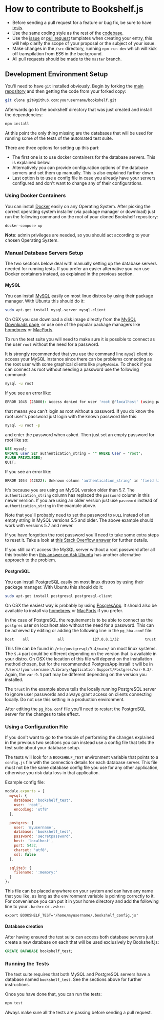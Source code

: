 # How to contribute to Bookshelf.js

* Before sending a pull request for a feature or bug fix, be sure to have
[tests](https://github.com/bookshelf/bookshelf/tree/master/test).
* Use the same coding style as the rest of the
[codebase](https://github.com/bookshelf/bookshelf/blob/master/src/bookshelf.js).
* Use the [issue](https://github.com/bookshelf/bookshelf/blob/master/ISSUE-TEMPLATE.js) or
[pull request](https://github.com/bookshelf/bookshelf/blob/master/PR-TEMPLATE.js) templates when creating your entry,
this will help clarify the scope of your proposal or the subject of your issue.
* Make changes in the `/src` directory, running `npm run dev` which will kick off transpilation from ES6 in the
background.
* All pull requests should be made to the `master` branch.

## Development Environment Setup

You'll need to have `git` installed obviously. Begin by forking the
[main repository](https://github.com/bookshelf/bookshelf) and then getting the code from your forked copy:

```sh
git clone git@github.com:yourusername/bookshelf.git
```

Afterwards go to the bookshelf directory that was just created and install the dependencies:

```sh
npm install
```

At this point the only thing missing are the databases that will be used for running some of the tests of the automated
test suite.

There are three options for setting up this part:

* The first one is to use docker containers for the database servers. This is explained below.
* Alternatively you can provide configuration options of the database servers and set them up manually. This is also
explained further down.
* Last option is to use a config file in case you already have your servers configured and don't want to change any of
their configurations.

### Using Docker Containers

You can install [Docker](https://docs.docker.com/engine/installation/#supported-platforms) easily on any Operating
System. After picking the correct operating system installer (via package manager or download) just run the
following command on the root of your cloned Bookshelf repository:

```sh
docker-compose up
```

**Note:** admin privileges are needed, so you should act according to your chosen Operating System.

### Manual Database Servers Setup

The two sections below deal with manually setting up the database servers needed for running tests. If you prefer an
easier alternative you can use Docker containers instead, as explained in the previous section.

#### MySQL

You can install [MySQL](https://www.mysql.com/) easily on most linux distros by using their package manager. With Ubuntu
this should do it:

```sh
sudo apt-get install mysql-server mysql-client
```

On OSX you can download a disk image directly from the [MySQL Downloads page](http://dev.mysql.com/downloads/mysql/), or
use one of the popular package managers like [homebrew](http://brew.sh/) or [MacPorts](https://www.macports.org/).

To run the test suite you will need to make sure it is possible to connect as the user `root` without the need for a
password.

It is strongly recommended that you use the command line `mysql` client to access your MySQL instance since there can be
problems connecting as the root user with some graphical clients like `phpMyAdmin`. To check if you can connect as root
without needing a password use the following command:

```sh
mysql -u root
```

If you see an error like:

```sh
ERROR 1045 (28000): Access denied for user 'root'@'localhost' (using password: NO)
```

that means you can't login as root without a password. If you do know the root user's password just login with the known
password like this:

```sh
mysql -u root -p
```

and enter the password when asked. Then just set an empty password for root like so:

```SQL
USE mysql;
UPDATE user SET authentication_string = "" WHERE User = "root";
FLUSH PRIVILEGES;
QUIT;
```

If you see an error like:

```sh
ERROR 1054 (42S22): Unknown column 'authentication_string' in 'field list'
```

It's because you are using an MySQL version older than 5.7. The `authentication_string` column has replaced the
`password` column in this newer version. If you are using an older version just use `password` instead of
`authentication_string` in the example above.

Note that you'll probably need to set the password to `NULL` instead of an empty string in MySQL versions 5.5 and older.
The above example should work with versions 5.7 and newer.

If you have forgotten the root password you'll need to take some extra steps to reset it. Take a look at
[this Stack Overflow answer](http://stackoverflow.com/a/7825212/504930) for further details.

If you still can't access the MySQL server without a root password after all this trouble then
[this answer on Ask Ubuntu](https://askubuntu.com/a/784347/18193) has another alternative approach to the problem.

#### PostgreSQL

You can install [PostgreSQL](http://www.postgresql.org/) easily on most linux distros by using their package manager.
With Ubuntu this should do it:

```sh
sudo apt-get install postgresql postgresql-client
```

On OSX the easiest way is probably by using [PosgresApp](http://postgresapp.com/). It should also be available to
install via [homebrew](http://brew.sh/) or [MacPorts](https://www.macports.org/) if you prefer.

In the case of PostgreSQL the requirement is to be able to connect as the `postgres` user on localhost also without the
need for a password. This can be achieved by editing or adding the following line in the `pg_hba.conf` file:

```
host    all             all             127.0.0.1/32            trust
```

This file can be found in `/etc/postgresql/9.4/main/` on most linux systems. The `9.4` part could be different depending
on the version that is available in your distro. On OSX the location of this file will depend on the installation method
chosen, but for the recommended PostgresApp install it will be in `/Users/[yourusername]/Library/Application
Support/Postgres/var-9.3/`. Again, the `var-9.3` part may be different depending on the version you installed.

The `trust` in the example above tells the locally running PostgreSQL server to ignore user passwords and always grant
access on clients connecting locally. Do not use this setting in a production environment.

After editing the `pg_hba.conf` file you'll need to restart the PostgreSQL server for the changes to take effect.

### Using a Configuration File

If you don't want to go to the trouble of performing the changes explained in the previous two sections you can instead
use a config file that tells the test suite about your database setup.

The tests will look for a `BOOKSHELF_TEST` environment variable that points to a `config.js` file with the connection
details for each database server. This file must not be the same database config file you use for any other application,
otherwise you risk data loss in that application.

Example config file:

```javascript
module.exports = {
  mysql: {
    database: 'bookshelf_test',
    user: 'root',
    encoding: 'utf8'
  },

  postgres: {
    user: 'myusername',
    database: 'bookshelf_test',
    password: 'secretpassword',
    host: 'localhost',
    port: 5432,
    charset: 'utf8',
    ssl: false
  },

  sqlite3: {
    filename: ':memory:'
  }
};
```

This file can be placed anywhere on your system and can have any name that you like, as long as the environment variable
is pointing correctly to it. For convenience you can put it in your home directory and add the following line to your
`.bashrc` or `.zshrc`:

```
export BOOKSHELF_TEST='/home/myusername/.bookshelf_config.js'
```

#### Database creation

After having ensured the test suite can access both database servers just create a new database on each that will be
used exclusively by Bookshelf.js:

```SQL
CREATE DATABASE bookshelf_test;
```

### Running the Tests

The test suite requires that both MySQL and PostgreSQL servers have a database named `bookshelf_test`. See the sections
above for further instructions.

Once you have done that, you can run the tests:

```sh
npm test
```

Always make sure all the tests are passing before sending a pull request.
